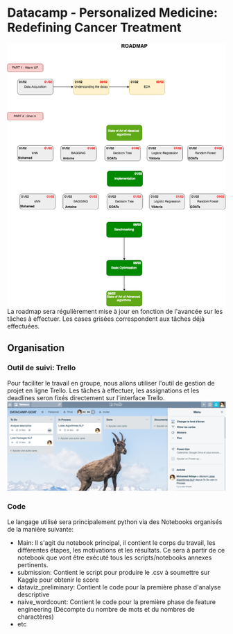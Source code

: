 # Datacamp - Personalized Medicine: Redefining Cancer Treatment
![alt text](/datacamp_roadmap_v1.png)
La roadmap sera régulièrement mise à jour en fonction de l'avancée sur les tâches à effectuer. Les cases grisées correspondent aux tâches déjà effectuées.
## Organisation
### Outil de suivi: Trello </br>
Pour faciliter le travail en groupe, nous allons utiliser l'outil de gestion de projet en ligne Trello. Les tâches à effectuer, les assignations et les deadlines seron fixés directement sur l'interface Trello.
![alt text](/goat_trello.png)

### Code </br>
Le langage utilisé sera principalement python via des Notebooks organisés de la manière suivante:
<ul>
  <li>
    Main: Il s'agit du notebook principal, il contient le corps du travail, les diffèrentes étapes, les motivations et les résultats. Ce sera à partir de ce notebook que vont être exécuté tous les scripts/notebooks annexes pertinents.
  </li>
  <li>
    submission: Contient le script pour produire le .csv à soumettre sur Kaggle pour obtenir le score
  </li>
  <li>
    dataviz_preliminary: Contient le code pour la première phase d'analyse descriptive
  </li>
  <li>
    naive_wordcount: Contient le code pour la première phase de feature engineering (Décompte du nombre de mots et du nombres de charactères)
  </li>
  <li>
    etc
  </li>
</ul>
